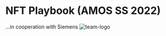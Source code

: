 # NFT Playbook (AMOS SS 2022)
...in cooperation with Siemens
![team-logo](https://user-images.githubusercontent.com/92869397/166642892-48700135-4324-45b5-8f03-917a218cd613.png)
